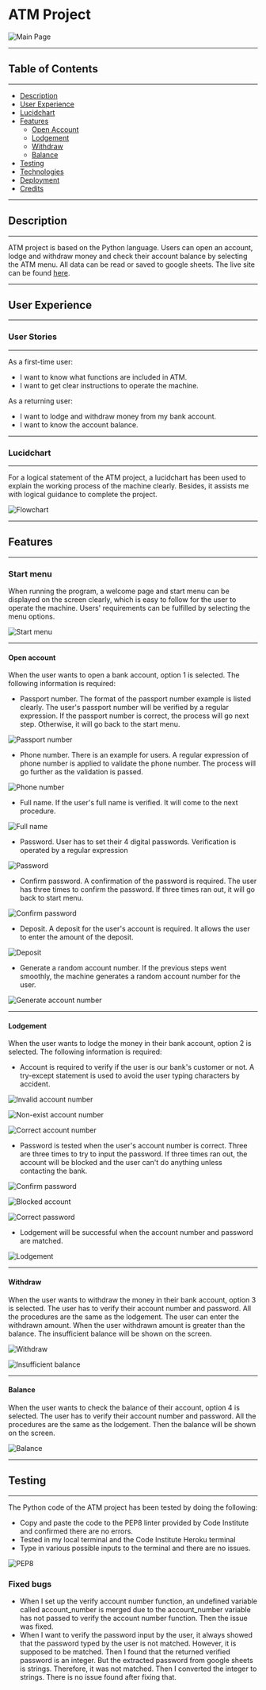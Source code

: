 # ATM Project

![Main Page](readme-assets/atm-main-page.png)

--------------------------------------

## Table of Contents

--------------------------------------


- [Description](#description)
- [User Experience](#user-experience)
- [Lucidchart](#lucidchart)
- [Features](#features)
    - [Open Account](#open-account)
    - [Lodgement](#lodgement)
    - [Withdraw](#withdraw)
    - [Balance](#balance)
- [Testing](#testing-and-issues-encountered)
- [Technologies](#technologies-used)
- [Deployment](#deployment-to-heroku)
- [Credits](#credits)

----------------------------------------

## Description
----------------------------------------

ATM project is based on the Python language. Users can open an account, lodge and withdraw money and check their account balance by selecting the ATM menu. All data can be read or saved to google sheets. The live site can be found [here](https://atm-project.herokuapp.com/).


----------------------------------------
## User Experience
----------------------------------------

### User Stories
----------------------------------------
As a first-time user:

- I want to know what functions are included in ATM.
- I want to get clear instructions to operate the machine.

As a returning user:

- I want to lodge and withdraw money from my bank account.
- I want to know the account balance.


----------------------------------------

### Lucidchart
----------------------------------------

For a logical statement of the ATM project, a lucidchart has been used to explain the working process of the machine clearly. Besides, it assists me with logical guidance to complete the project.

![Flowchart](readme-assets/atm-flowchart.png)


----------------------------------------
## Features
----------------------------------------

### Start menu

When running the program, a welcome page and start menu can be displayed on the screen clearly, which is easy to follow for the user to operate the machine. Users' requirements can be fulfilled by selecting the menu options.
  

![Start menu](readme-assets/start-menu.png)


----------------------------------------
#### Open account

When the user wants to open a bank account, option 1 is selected. The following information is required:

- Passport number. The format of the passport number example is listed clearly. The user's passport number will be verified by a regular expression. If the passport number is correct, the process will go next step. Otherwise, it will go back to the start menu.

![Passport number](readme-assets/passport-number.png)

- Phone number. There is an example for users. A regular expression of phone number is applied to validate the phone number. The process will go further as the validation is passed.

![Phone number](readme-assets/phone-number.png)

- Full name. If the user's full name is verified. It will come to the next procedure.

![Full name](readme-assets/full-name.png)

- Password. User has to set their 4 digital passwords. Verification is operated by a regular expression

![Password](readme-assets/set-password.png)

- Confirm password. A confirmation of the password is required. The user has three times to confirm the password. If three times ran out, it will go back to start menu.

![Confirm password](readme-assets/confirm-password.png)

- Deposit. A deposit for the user's account is required. It allows the user to enter the amount of the deposit.

![Deposit](readme-assets/deposit.png)

- Generate a random account number. If the previous steps went smoothly, the machine generates a random account number for the user.

![Generate account number](readme-assets/generate-random-account-number.png)


----------------------------------------
#### Lodgement

When the user wants to lodge the money in their bank account, option 2 is selected. The following information is required:

- Account is required to verify if the user is our bank's customer or not. A try-except statement is used to avoid the user typing characters by accident.

![Invalid account number](readme-assets/invalid-account-number.png)

![Non-exist account number](readme-assets/non-exist-account-number.png)

![Correct account number](readme-assets/correct-account-number.png)

- Password is tested when the user's account number is correct. Three are three times to try to input the password. If three times ran out, the account will be blocked and the user can't do anything unless contacting the bank.

![Confirm password](readme-assets/confirm-password.png)

![Blocked account](readme-assets/blocked-account.png)

![Correct password](readme-assets/correct-password.png)

- Lodgement will be successful when the account number and password are matched.

![Lodgement](readme-assets/lodgement-successful.png)


----------------------------------------
#### Withdraw

When the user wants to withdraw the money in their bank account, option 3 is selected. The user has to verify their account number and password. All the procedures are the same as the lodgement. The user can enter the withdrawn amount. When the user withdrawn amount is greater than the balance. The insufficient balance will be shown on the screen.

![Withdraw](readme-assets/withdraw-successful.png)

![Insufficient balance](readme-assets/insufficient-balance.png)


----------------------------------------
#### Balance

When the user wants to check the balance of their account, option 4 is selected. The user has to verify their account number and password. All the procedures are the same as the lodgement. Then the balance will be shown on the screen.

![Balance](readme-assets/balance.png)


--------------------------------------
## Testing 
--------------------------------------

The Python code of the ATM project has been tested by doing the following:

- Copy and paste the code to the PEP8 linter provided by Code Institute and confirmed there are no errors.
- Tested in my local terminal and the Code Institute Heroku terminal
- Type in various possible inputs to the terminal and there are no issues.

![PEP8](readme-assets/pep8-test.png)

### Fixed bugs

- When I set up the verify account number function, an undefined variable called account_number is merged due to the account_number variable has not passed to verify the account number function. Then the issue was fixed.
- When I want to verify the password input by the user, it always showed that the password typed by the user is not matched. However, it is supposed to be matched. Then I found that the returned verified password is an integer. But the extracted password from google sheets is strings. Therefore, it was not matched. Then I converted the integer to strings. There is no issue found after fixing that.







